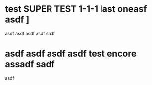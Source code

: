 # test SUPER TEST 1-1-1 last oneasf asdf ]

asdf asdf 
asdf asdf sadf 

# asdf asdf asdf asdf  test encore assadf sadf 
asdf